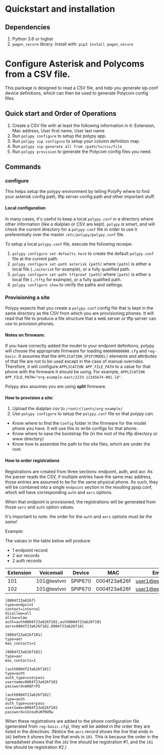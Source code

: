 # Quickstart and installation

## Dependencies
1. Python 3.6 or higher
1. `pwgen_secure` library. Install with: `pip3 install pwgen_secure`

# Configure Asterisk and Polycoms from a CSV file.


This package is designed to read a CSV file, and help you generate sip.conf device definitions, which can then be used to generate Polycom config files.
## Quick start and Order of Operations

1. Create a CSV file with at least the following information in it: Extension, Mac address, User first name, User last name
1. Run `polypy configure` to setup the polypy app.
1. Run `polypy sip configure` to setup your column definition map.
1. Run `polypy sip generate all from /path/to/csv/file`
1. Run `polypy provision` to generate the Polycom config files you need.

## Commands

### configure

This helps setup the polypy environment by telling PolyPy where to find your asterisk config path, tftp server config path and other important stuff.

#### Local configuration
In many cases, it's useful to keep a local `polypy.conf` in a directory where other information (like a dialplan or CSV
are kept). `polypy` is smart, and will check the current directory for a `polypy.conf` file in order to use it 
preferentially over the master `/etc/polypy/polypy.conf` file.

To setup a local `polypy.conf` file, execute the following receipe:
1. `polypy configure set-defaults here` to create the default `polypy.conf` file at the current path.
1. `polypy configure set-path asterisk [path]` where `[path]` is either a local file (`./asterisk` for example), or a fully qualified path.
1. `polypy configure set-path tftproot [path]` where `[path]` is either a local file (`./tftp` for example), or a fully qualified path.
1. `polypy configure show` to verify the paths and settings.

### Provisioning a site

Polypy expects that you create a `polypy.conf` config file that is kept in the same directory as the CSV from which you are provisioning phones. It will read that file to produce a file structure that a web server or tftp server can use to provision phones.

#### Notes on firmware:
If you have correctly added the model to your endpoint definitions, polypy will choose the appropriate firmware for loading `000000000000.cfg` and `reg-basic`. It assumes that the `APPLICATION_SPIP[MODEL]` elements and attributes of that file are not to be used except in the case of manual overrides. Therefore, it will configure `APPLICATION APP_FILE_PATH` to a value for that phone with the firmware it should be using. For example, `APPLICATION APP_FILE_PATH="org-example-east/2233-12345674-001.ld"`. 

Polypy also assumes you are using **split** firmware.   

#### How to provision a site:
1. Upload the dialplan csv to `/root/clients/org-example/`
1. Use `polypy configure` to setup the `polypy.conf` file so that polypy can:
- Know where to find the `Config` folder in the firmware for the model phone you have. It will use this to write configs for that phone. 
- Know where to save the bootstrap file (in the root of the tftp directory or www directory)
- Know how to assemble the path to the site files, which are under the root.

#### How to order registrations

Registrations are created from three sections: endpoint, auth, and aor. As the parser reads the CSV, if multiple entries have the same mac address, those entries are assumed to be for the same physical phone. As such, they will be combined into a single `endpoint` section in the resulting pjsip.conf, which will have corresponding `auth` and `aors` options.

When that endpoint is provisioned, the registrations will be generated from those `aors` and `auth` option values.

It's important to note: the order for the `auth` and `aors` options *must be the same*!

Example:

The values in the table below will produce:
- 1 endpoint record
- 2 aor records
- 2 auth records

|Extension |Voicemail |Device |MAC         |Email            |site             |callerid|label|order|
|----------|----------|-------|------------|-----------------|-----------------|--------|-----|-----|
|101       |101@testvm|SPIP670|0004f23a626f|user1@example.org|place.example.org|101     |101  |2    |
|102       |101@testvm|SPIP670|0004f23a626f|user1@example.org|place.example.org|102     |102  |1    |
 
```
[0004f23a626f]
type=endpoint
context=internal
disallow=all
allow=ulaw
auth=auth0004f23a626f102,auth0004f23a626f101
aors=0004f23a626f102,0004f23a626f101

[0004f23a626f101]
type=aor
max_contacts=1

[0004f23a626f102]
type=aor
max_contacts=1

[auth0004f23a626f101]
type=auth
auth_type=userpass
username=0004f23a626f101
password=mHQFrPS

[auth0004f23a626f102]
type=auth
auth_type=userpass
username=0004f23a626f102
password=CUzouRiNfNVRw

```
When these registrations are added to the phone configuration file (generated from `reg-basic.cfg`), they will be added in the order they are listed in the directives. (Notice the `aors` record shows the line that ends in `102` before it shows the line that ends in `101`. This is because the order in the spreadsheet shows that the `102` line should be registration #1, and the `101` line should be registration #2.)

 

